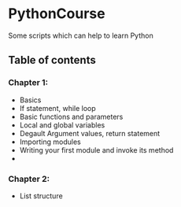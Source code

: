 
<h1>PythonCourse</h1>
<p>Some scripts which can help to learn Python</p>
<h2>Table of contents</h2>
<h3>Chapter 1:</h3>
<ul>
<li>Basics</li>
<li>If statement, while loop</li>
<li>Basic functions and parameters</li>
<li>Local and global variables</li>
<li>Degault Argument values, return statement</li>
<li>Importing modules
<li>Writing your first module and invoke its method<li>
</ul>
<h3>Chapter 2:</h3>
<ul>
<li>List structure</li>

</ul>
<p>
